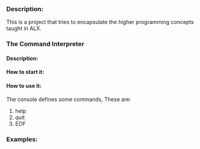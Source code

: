 ### Description:
This is a project that tries to encapsulate the higher programming concepts taught in ALX.

### The Command Interpreter
#### Description:


#### How to start it:

#### How to use it:
The console defines some commands, These are:
1. help
2. quit
3. EOF

### Examples:
